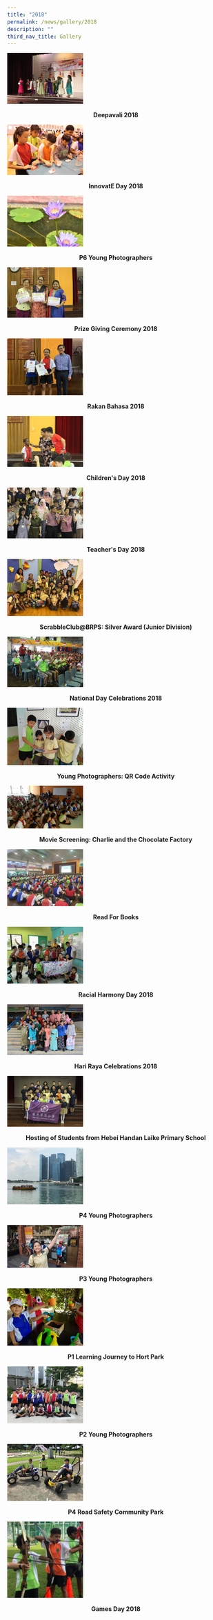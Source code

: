 ```yaml
---
title: "2018"
permalink: /news/gallery/2018
description: ""
third_nav_title: Gallery
---
```

<p><a href="https://www.flickr.com/photos/brpspics/albums/72157675929938868">
<img style="width: 35%;" src="/images/d18.jpg" />
</a></p>
<p class="fl-heading" style="text-align: center;"><strong><span class="fl-heading-text">Deepavali 2018</span></strong></p>

<p><a href="https://www.flickr.com/photos/brpspics/albums/72157703878446675">
<img style="width: 35%;" src="/images/id18.jpg" />
</a></p>
<p class="fl-heading" style="text-align: center;"><strong><span class="fl-heading-text">InnovatE Day 2018</span></strong></p>

<p><a href="https://www.flickr.com/photos/brpspics/sets/72157703121411645">
<img style="width: 35%;" src="/images/yp18.jpg" />
</a></p>
<p class="fl-heading" style="text-align: center;"><strong><span class="fl-heading-text">P6 Young Photographers</span></strong></p>

<p><a href="https://www.flickr.com/photos/brpspics/albums/72157702995008244">
<img style="width: 35%;" src="/images/pg18.jpg" />
</a></p>
<p class="fl-heading" style="text-align: center;"><strong><span class="fl-heading-text">Prize Giving Ceremony 2018</span></strong></p>

<p><a href="https://www.flickr.com/photos/brpspics/albums/72157701870151451">
<img style="width: 35%;" src="/images/rb18.jpg" />
</a></p>
<p class="fl-heading" style="text-align: center;"><strong><span class="fl-heading-text">Rakan Bahasa 2018</span></strong></p>

<p><a href="https://www.flickr.com/photos/brpspics/albums/72157674428691988">
<img style="width: 35%;" src="/images/cd18.jpg" />
</a></p>
<p class="fl-heading" style="text-align: center;"><strong><span class="fl-heading-text">Children's Day 2018</span></strong></p>

<p><a href="https://www.flickr.com/photos/brpspics/albums/72157702591356315">
<img style="width: 35%;" src="/images/td18.jpg" />
</a></p>
<p class="fl-heading" style="text-align: center;"><strong><span class="fl-heading-text">Teacher's Day 2018</span></strong></p>

<p><a href="https://www.flickr.com/photos/brpspics/albums/72157700804014841">
<img style="width: 35%;" src="/images/sc18.jpg" />
</a></p>
<p class="fl-heading" style="text-align: center;"><strong><span class="fl-heading-text">ScrabbleClub@BRPS: Silver Award (Junior Division)</span></strong></p>

<p><a href="https://www.flickr.com/photos/brpspics/albums/72157700438730505">
<img style="width: 35%;" src="/images/ndc18.jpg" />
</a></p>
<p class="fl-heading" style="text-align: center;"><strong><span class="fl-heading-text">National Day Celebrations 2018</span></strong></p>

<p><a href="https://www.flickr.com/photos/brpspics/albums/72157697241332872">
<img style="width: 35%;" src="/images/ypqr18.jpg" />
</a></p>
<p class="fl-heading" style="text-align: center;"><strong><span class="fl-heading-text">Young Photographers: QR Code Activity</span></strong></p>

<p><a href="https://www.flickr.com/photos/brpspics/albums/72157670379477607">
<img style="width: 35%;" src="/images/ms18.jpg" />
</a></p>
<p class="fl-heading" style="text-align: center;"><strong><span class="fl-heading-text">Movie Screening: Charlie and the Chocolate Factory</span></strong></p>

<p><a href="https://www.flickr.com/photos/brpspics/sets/72157693443364340https:/www.flickr.com/photos/brpspics/albums/72157700438584715">
<img style="width: 35%;" src="/images/rfb18.jpg" />
</a></p>
<p class="fl-heading" style="text-align: center;"><strong><span class="fl-heading-text">Read For Books</span></strong></p>

<p><a href="https://www.flickr.com/photos/brpspics/albums/72157694613221270">
<img style="width: 35%;" src="/images/rhd18.jpg" />
</a></p>
<p class="fl-heading" style="text-align: center;"><strong><span class="fl-heading-text">Racial Harmony Day 2018</span></strong></p>

<p><a href="https://www.flickr.com/photos/brpspics/albums/72157693443364340">
<img style="width: 35%;" src="/images/hrc18.jpg" />
</a></p>
<p class="fl-heading" style="text-align: center;"><strong><span class="fl-heading-text">Hari Raya Celebrations 2018</span></strong></p>

<p><a href="https://www.flickr.com/photos/brpspics/albums/72157699252125555">
<img style="width: 35%;" src="/images/host18.jpg" />
</a></p>
<p class="fl-heading" style="text-align: center;"><strong><span class="fl-heading-text">Hosting of Students from Hebei Handan Laike Primary School</span></strong></p>

<p><a href="https://www.flickr.com/photos/brpspics/albums/72157697264326525">
<img style="width: 35%;" src="/images/p4yp18.jpg" />
</a></p>
<p class="fl-heading" style="text-align: center;"><strong><span class="fl-heading-text">P4 Young Photographers</span></strong></p>

<p><a href="https://www.flickr.com/photos/brpspics/albums/72157697264285845">
<img style="width: 35%;" src="/images/p3yp18.jpg" />
</a></p>
<p class="fl-heading" style="text-align: center;"><strong><span class="fl-heading-text">P3 Young Photographers</span></strong></p>

<p><a href="https://www.flickr.com/photos/brpspics/albums/72157691030667200">
<img style="width: 35%;" src="/images/p1lj18.jpg" />
</a></p>
<p class="fl-heading" style="text-align: center;"><strong><span class="fl-heading-text">P1 Learning Journey to Hort Park</span></strong></p>

<p><a href="https://www.flickr.com/photos/brpspics/albums/72157666915581667">
<img style="width: 35%;" src="/images/p2yp18.jpg" />
</a></p>
<p class="fl-heading" style="text-align: center;"><strong><span class="fl-heading-text">P2 Young Photographers</span></strong></p>

<p><a href="https://www.flickr.com/photos/brpspics/albums/72157696169836964">
<img style="width: 35%;" src="/images/p4rs18.jpg" />
</a></p>
<p class="fl-heading" style="text-align: center;"><strong><span class="fl-heading-text">P4 Road Safety Community Park</span></strong></p>

<p><a href="https://www.flickr.com/photos/brpspics/albums/72157666915452387">
<img style="width: 35%;" src="/images/gd18.jpg" />
</a></p>
<p class="fl-heading" style="text-align: center;"><strong><span class="fl-heading-text">Games Day 2018</span></strong></p>
